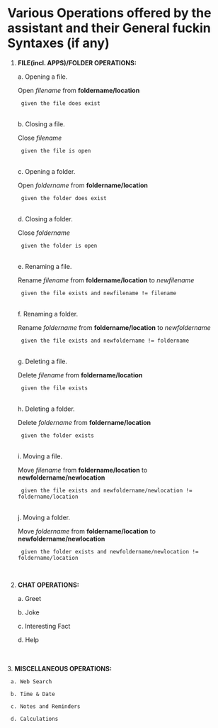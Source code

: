 # Various Operations offered by the assistant and their General fuckin Syntaxes (if any)


1. <b>FILE(incl. APPS)/FOLDER OPERATIONS:</b>

    a. Opening a file.

    Open _filename_ from <b>foldername/location</b> 
        
        given the file does exist
    <br>
    b. Closing a file.

    Close _filename_ 
    
        given the file is open

    <br>    c. Opening a folder.

    Open *foldername* from <b>foldername/location</b> 
    
        given the folder does exist
    <br>
    d. Closing a folder.

    Close _foldername_ 
        
        given the folder is open
    <br>
    e. Renaming a file.

    Rename _filename_   from <b>foldername/location</b>  to _newfilename_ 
       
        given the file exists and newfilename != filename
    <br>
    f. Renaming a folder.

    Rename _foldername_ from <b>foldername/location</b>  to _newfoldername_ 
       
        given the file exists and newfoldername != foldername
    <br>
    g. Deleting a file.

    Delete _filename_ from <b>foldername/location</b> 
        
        given the file exists
    <br>
    h. Deleting a folder.

    Delete _foldername_ from <b>foldername/location</b> 
    
        given the folder exists

    <br>
    i. Moving a file.

    Move _filename_ from <b>foldername/location</b>  to <b>newfoldername/newlocation</b> 
     
        given the file exists and newfoldername/newlocation != foldername/location
    <br>
    j. Moving a folder.


    Move _foldername_ from <b>foldername/location</b>  to <b>newfoldername/newlocation</b>  

        given the folder exists and newfoldername/newlocation != foldername/location
<br>

2. <b>CHAT OPERATIONS:</b>

    a. Greet

    b. Joke

    c. Interesting Fact

    d. Help
<br>
    </br>
3. <b>MISCELLANEOUS OPERATIONS:</b>

     a. Web Search

     b. Time & Date

     c. Notes and Reminders

     d. Calculations

